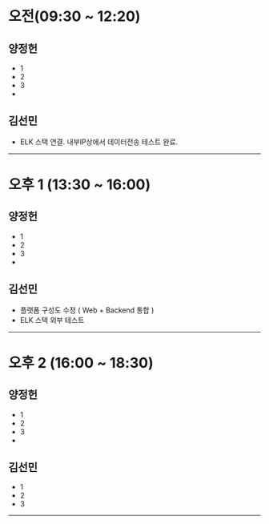 # 오전(09:30 ~ 12:20)
## 양정헌
* 1
* 2
* 3
* 
## 김선민
* ELK 스택 연결. 내부IP상에서 데이터전송 테스트 완료.
---------------------------------------
# 오후 1 (13:30 ~ 16:00)
## 양정헌
* 1
* 2
* 3
* 
## 김선민
* 플랫폼 구성도 수정 ( Web + Backend 통합 )
* ELK 스택 외부 테스트

---------------------------------------
# 오후 2 (16:00 ~ 18:30)
## 양정헌
* 1
* 2
* 3
* 
## 김선민
* 1
* 2
* 3

---------------------------------------
